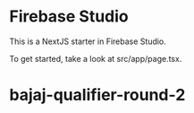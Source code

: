 # Firebase Studio

This is a NextJS starter in Firebase Studio.

To get started, take a look at src/app/page.tsx.
# bajaj-qualifier-round-2
